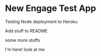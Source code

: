 # New Engage Test App

Testing Node deployment to Heroku

Add stuff to README

some more stuffs

I'm here! look at me
